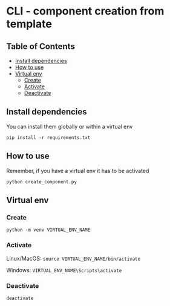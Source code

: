 # CLI - component creation from template

## Table of Contents
- [Install dependencies](#install-dependencies)
- [How to use](#how-to-use)
- [Virtual env](#virtual-env)
    - [Create](#create)
    - [Activate](#activate)
    - [Deactivate](#deactivate)


## Install dependencies

You can install them globally or within a virtual env

`pip install -r requirements.txt`

## How to use

Remember, if you have a virtual env it has to be activated

`python create_component.py`

## Virtual env

### Create

`python -m venv VIRTUAL_ENV_NAME`

### Activate

Linux/MacOS: `source VIRTUAL_ENV_NAME/bin/activate`

Windows: `VIRTUAL_ENV_NAME\Scripts\activate`

### Deactivate

`deactivate`


